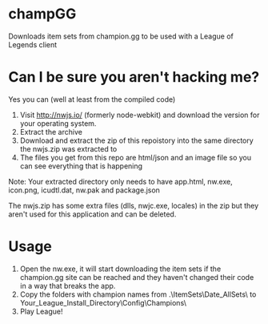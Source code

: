 # champGG
Downloads item sets from champion.gg to be used with a League of Legends client


# Can I be sure you aren't hacking me?

Yes you can (well at least from the compiled code)

1. Visit http://nwjs.io/ (formerly node-webkit) and download the version for your operating system.
2. Extract the archive
3. Download and extract the zip of this repoistory into the same directory the nwjs.zip was extracted to
4. The files you get from this repo are html/json and an image file so you can see everything that is happening

Note: Your extracted directory only needs to have app.html, nw.exe, icon.png, icudtl.dat, nw.pak and package.json

The nwjs.zip has some extra files (dlls, nwjc.exe, locales) in the zip but they aren't used for this application and can be deleted.

# Usage
1. Open the nw.exe, it will start downloading the item sets if the champion.gg site can be reached and they haven't changed their code in a way that breaks the app.
2. Copy the folders with champion names from .\ItemSets\Date_AllSets\ to Your_League_Install_Directory\Config\Champions\
3. Play League!
